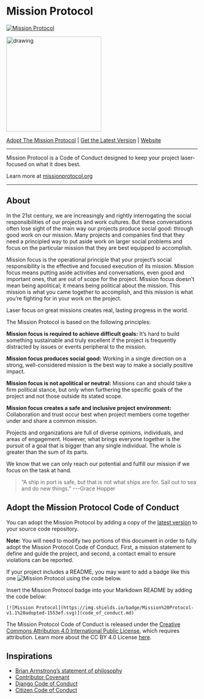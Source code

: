 # Mission Protocol

[![Mission Protocol](https://img.shields.io/badge/Mission%20Protocol-v1.1%20adopted-1553ef.svg)](code_of_conduct.md)

<img src="./img/MP.png" alt="drawing" width="250"/>

 [Adopt The Mission Protocol](#adopt-the-mission-protocol-code-of-conduct) | [Get the Latest Version](/code_of_conduct/versions/1_1/code_of_conduct.md) | [Website](https://missionprotocol.org)

----

Mission Protocol is a Code of Conduct designed to keep your project laser-focused on what it does best.

Learn more at [missionprotocol.org](https://missionprotocol.org/)

----

## About

In the 21st century, we are increasingly and rightly interrogating the social responsibilities of our projects and work cultures. But these conversations often lose sight of the main way our projects produce social good: through good work on our mission. Many projects and companies find that they need a principled way to put aside work on larger social problems and focus on the particular mission that they are best equipped to accomplish.

Mission focus is the operational principle that your project’s social responsibility is the effective and focused execution of its mission. Mission focus means putting aside activities and conversations, even good and important ones, that are out of scope for the project. Mission focus doesn’t mean being apolitical; it means being political about the mission. This mission is what you came together to accomplish, and this mission is what you’re fighting for in your work on the project.

Laser focus on great missions creates real, lasting progress in the world.

The Mission Protocol is based on the following principles:

**Mission focus is required to achieve difficult goals:** It’s hard to build something sustainable and truly excellent if the project is frequently distracted by issues or events peripheral to the mission.

**Mission focus produces social good:** Working in a single direction on a strong, well-considered mission is the best way to make a socially positive impact.

**Mission focus is not apolitical or neutral:** Missions can and should take a firm political stance, but only when furthering the specific goals of the project and not those outside its stated scope.

**Mission focus creates a safe and inclusive project environment:** Collaboration and trust occur best when project members come together under and share a common mission.

Projects and organizations are full of diverse opinions, individuals, and areas of engagement. However, what brings everyone together is the pursuit of a goal that is bigger than any single individual. The whole is greater than the sum of its parts.

We know that we can only reach our potential and fulfill our mission if we focus on the task at hand.

>“A ship in port is safe, but that is not what ships are for. Sail out to sea and do new things.”
> ---Grace Hopper

## Adopt the Mission Protocol Code of Conduct

You can adopt the Mission Protocol by adding a copy of the [latest version](https://github.com/missionprotocol/missionprotocol/blob/master/code_of_conduct/versions/1_1/code_of_conduct.md) to your source code repository.

**Note:** You will need to modify two portions of this document in order to fully adopt the Mission Protocol Code of Conduct. First, a mission statement to define and guide the project, and second, a contact email to ensure violations can be reported.

If your project includes a README, you may want to add a badge like this one ![Mission Protocol](https://img.shields.io/badge/Mission%20Protocol-v1.1%20adopted-1553ef.svg) using the code below.

Insert the Mission Protocol badge into your Markdown README by adding the code below:

```
[![Mission Protocol](https://img.shields.io/badge/Mission%20Protocol-v1.1%20adopted-1553ef.svg)](code_of_conduct.md)
```

The Mission Protocol Code of Conduct is released under the [Creative Commons Attribution 4.0 International Public License](https://github.com/missionprotocol/missionprotocol/blob/master/LICENSE.txt), which requires attribution. Learn more about the CC BY 4.0 License [here](https://creativecommons.org/licenses/by/4.0/).

## Inspirations

* [Brian Armstrong’s statement of philosophy](https://blog.coinbase.com/coinbase-is-a-mission-focused-company-af882df8804)
* [Contributor Covenant](https://www.contributor-covenant.org/version/2/0/code_of_conduct/)
* [Django Code of Conduct](https://www.djangoproject.com/conduct/)
* [Citizen Code of Conduct](https://github.com/stumpsyn/policies/blob/master/citizen_code_of_conduct.md)

